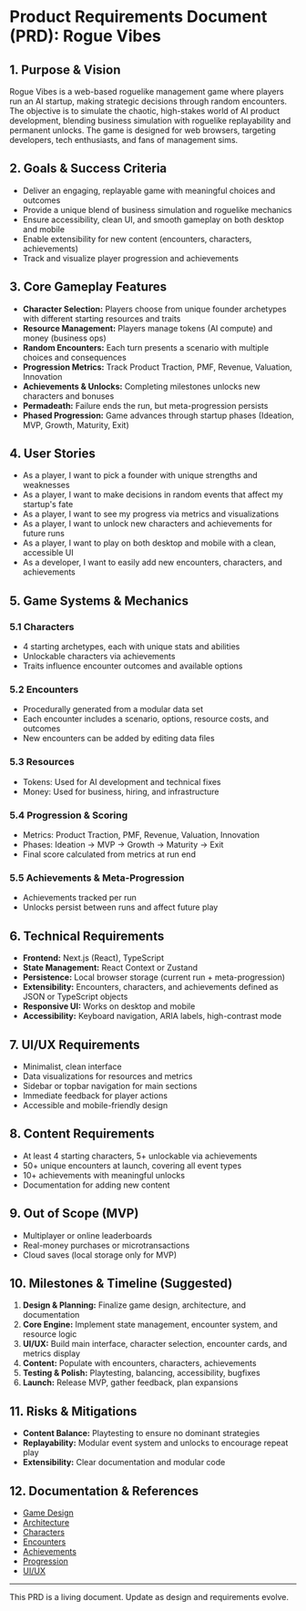 # Product Requirements Document (PRD): Rogue Vibes

## 1. Purpose & Vision
Rogue Vibes is a web-based roguelike management game where players run an AI startup, making strategic decisions through random encounters. The objective is to simulate the chaotic, high-stakes world of AI product development, blending business simulation with roguelike replayability and permanent unlocks. The game is designed for web browsers, targeting developers, tech enthusiasts, and fans of management sims.

## 2. Goals & Success Criteria
- Deliver an engaging, replayable game with meaningful choices and outcomes
- Provide a unique blend of business simulation and roguelike mechanics
- Ensure accessibility, clean UI, and smooth gameplay on both desktop and mobile
- Enable extensibility for new content (encounters, characters, achievements)
- Track and visualize player progression and achievements

## 3. Core Gameplay Features
- **Character Selection:** Players choose from unique founder archetypes with different starting resources and traits
- **Resource Management:** Players manage tokens (AI compute) and money (business ops)
- **Random Encounters:** Each turn presents a scenario with multiple choices and consequences
- **Progression Metrics:** Track Product Traction, PMF, Revenue, Valuation, Innovation
- **Achievements & Unlocks:** Completing milestones unlocks new characters and bonuses
- **Permadeath:** Failure ends the run, but meta-progression persists
- **Phased Progression:** Game advances through startup phases (Ideation, MVP, Growth, Maturity, Exit)

## 4. User Stories
- As a player, I want to pick a founder with unique strengths and weaknesses
- As a player, I want to make decisions in random events that affect my startup's fate
- As a player, I want to see my progress via metrics and visualizations
- As a player, I want to unlock new characters and achievements for future runs
- As a player, I want to play on both desktop and mobile with a clean, accessible UI
- As a developer, I want to easily add new encounters, characters, and achievements

## 5. Game Systems & Mechanics
### 5.1 Characters
- 4 starting archetypes, each with unique stats and abilities
- Unlockable characters via achievements
- Traits influence encounter outcomes and available options

### 5.2 Encounters
- Procedurally generated from a modular data set
- Each encounter includes a scenario, options, resource costs, and outcomes
- New encounters can be added by editing data files

### 5.3 Resources
- Tokens: Used for AI development and technical fixes
- Money: Used for business, hiring, and infrastructure

### 5.4 Progression & Scoring
- Metrics: Product Traction, PMF, Revenue, Valuation, Innovation
- Phases: Ideation → MVP → Growth → Maturity → Exit
- Final score calculated from metrics at run end

### 5.5 Achievements & Meta-Progression
- Achievements tracked per run
- Unlocks persist between runs and affect future play

## 6. Technical Requirements
- **Frontend:** Next.js (React), TypeScript
- **State Management:** React Context or Zustand
- **Persistence:** Local browser storage (current run + meta-progression)
- **Extensibility:** Encounters, characters, and achievements defined as JSON or TypeScript objects
- **Responsive UI:** Works on desktop and mobile
- **Accessibility:** Keyboard navigation, ARIA labels, high-contrast mode

## 7. UI/UX Requirements
- Minimalist, clean interface
- Data visualizations for resources and metrics
- Sidebar or topbar navigation for main sections
- Immediate feedback for player actions
- Accessible and mobile-friendly design

## 8. Content Requirements
- At least 4 starting characters, 5+ unlockable via achievements
- 50+ unique encounters at launch, covering all event types
- 10+ achievements with meaningful unlocks
- Documentation for adding new content

## 9. Out of Scope (MVP)
- Multiplayer or online leaderboards
- Real-money purchases or microtransactions
- Cloud saves (local storage only for MVP)

## 10. Milestones & Timeline (Suggested)
1. **Design & Planning:** Finalize game design, architecture, and documentation
2. **Core Engine:** Implement state management, encounter system, and resource logic
3. **UI/UX:** Build main interface, character selection, encounter cards, and metrics display
4. **Content:** Populate with encounters, characters, achievements
5. **Testing & Polish:** Playtesting, balancing, accessibility, bugfixes
6. **Launch:** Release MVP, gather feedback, plan expansions

## 11. Risks & Mitigations
- **Content Balance:** Playtesting to ensure no dominant strategies
- **Replayability:** Modular event system and unlocks to encourage repeat play
- **Extensibility:** Clear documentation and modular code

## 12. Documentation & References
- [Game Design](./game-design.md)
- [Architecture](./architecture.md)
- [Characters](./characters.md)
- [Encounters](./encounters.md)
- [Achievements](./achievements.md)
- [Progression](./progression.md)
- [UI/UX](./ui.md)

---

This PRD is a living document. Update as design and requirements evolve.
